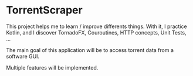 # TorrentScraper

This project helps me to learn / improve differents things.
With it, I practice Kotlin, and I discover TornadoFX, Couroutines, HTTP concepts, Unit Tests, ...

The main goal of this application will be to access torrent data from a software GUI.

Multiple features will be implemented.
